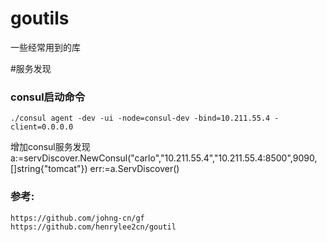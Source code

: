# goutils

 一些经常用到的库


 #服务发现

 ### consul启动命令
    ./consul agent -dev -ui -node=consul-dev -bind=10.211.55.4 -client=0.0.0.0

 增加consul服务发现
    a:=servDiscover.NewConsul("carlo","10.211.55.4","10.211.55.4:8500",9090,[]string{"tomcat"})
    err:=a.ServDiscover()


 ### 参考:
    https://github.com/johng-cn/gf
    https://github.com/henrylee2cn/goutil



